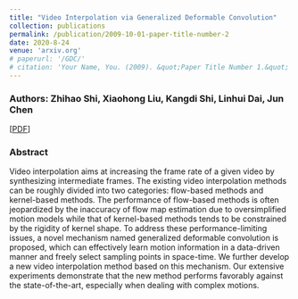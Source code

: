 ```yaml
---
title: "Video Interpolation via Generalized Deformable Convolution"
collection: publications
permalink: /publication/2009-10-01-paper-title-number-2
date: 2020-8-24
venue: 'arxiv.org'
# paperurl: '/GDC/'
# citation: 'Your Name, You. (2009). &quot;Paper Title Number 1.&quot; <i>Journal 1</i>. 1(1).'
---
```

### Authors: Zhihao Shi, Xiaohong Liu, Kangdi Shi, Linhui Dai, Jun Chen

[[PDF](https://arxiv.org/abs/2008.10680)]

### Abstract
Video interpolation aims at increasing the frame rate of a given video by synthesizing intermediate frames. The existing video interpolation methods can be roughly divided into two categories: flow-based methods and kernel-based methods. The performance of flow-based methods is often jeopardized by the inaccuracy of flow map estimation due to oversimplified motion models while that of kernel-based methods tends to be constrained by the rigidity of kernel shape. To address these performance-limiting issues, a novel mechanism named generalized deformable convolution is proposed, which can effectively learn motion information in a data-driven manner and freely select sampling points in space-time. We further develop a new video interpolation method based on this mechanism. Our extensive experiments demonstrate that the new method performs favorably against the state-of-the-art, especially when dealing with complex motions.


